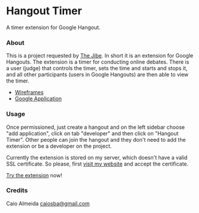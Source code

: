 Hangout Timer
=============

A timer extension for Google Hangout.

### About

This is a project requested by [The Jibe](http://thejibe.com/). In short it is an extension for Google Hangouts. The extension is a timer
for conducting online debates. There is a user (judge) that controls the timer, sets the time and starts and stops it, and all other 
participants (users in Google Hangouts) are then able to view the timer.

* [Wireframes](https://moqups.com/thejibe/l9XB9zmV/p:a402b6535)
* [Google Application](https://console.developers.google.com/project/caiosba-timer)

### Usage

Once permissioned, just create a hangout and on the left sidebar choose "add application", click on tab "developer" and then click on 
"Hangout Timer". Other people can join the hangout and they don't need to add the extension or be a developer on the project.

Currently the extension is stored on my server, which doesn't have a valid SSL certificate. So please, first [visit my website](https://ca.ios.ba) and accept the certificate.

[Try the extension](https://hangoutsapi.talkgadget.google.com/hangouts?gid=223741802818) now!

### Credits

Caio Almeida <caiosba@gmail.com>
